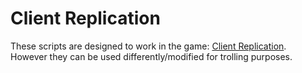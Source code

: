 # Client Replication
These scripts are designed to work in the game: [Client Replication](https://www.roblox.com/games/10218821851/Client-Replication).
<br>
However they can be used differently/modified for trolling purposes.
